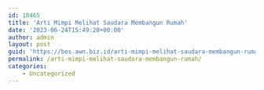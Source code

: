 ```yaml
---
id: 18465
title: 'Arti Mimpi Melihat Saudara Membangun Rumah'
date: '2023-06-24T15:49:20+00:00'
author: admin
layout: post
guid: 'https://bos.awn.biz.id/arti-mimpi-melihat-saudara-membangun-rumah/'
permalink: /arti-mimpi-melihat-saudara-membangun-rumah/
categories:
    - Uncategorized
---
```


